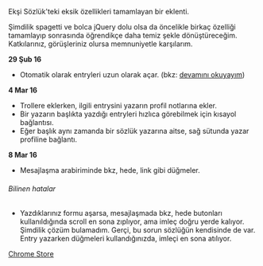 Ekşi Sözlük'teki eksik özellikleri tamamlayan bir eklenti.

Şimdilik spagetti ve bolca jQuery dolu olsa da öncelikle birkaç özelliği tamamlayıp sonrasında öğrendikçe daha temiz şekle dönüştüreceğim. Katkılarınız, görüşleriniz olursa memnuniyetle karşılarım.

**29 Şub 16**
- Otomatik olarak entryleri uzun olarak açar. (bkz: [devamını okuyayım](https://eksisozluk.com/devamini-okuyayim--3762889))

**4 Mar 16**
- Trollere eklerken, ilgili entrysini yazarın profil notlarına ekler.
- Bir yazarın başlıkta yazdığı entryleri hızlıca görebilmek için kısayol bağlantısı.
- Eğer başlık aynı zamanda bir sözlük yazarına aitse, sağ sütunda yazar profiline bağlantı.

**8 Mar 16**
- Mesajlaşma arabiriminde bkz, hede, link gibi düğmeler.


###### Bilinen hatalar
- Yazdıklarınız formu aşarsa, mesajlaşmada bkz, hede butonları kullanıldığında scroll en sona zıplıyor,
ama imleç doğru yerde kalıyor. Şimdilik çözüm bulamadım. Gerçi, bu sorun sözlüğün kendisinde de var.
Entry yazarken düğmeleri kullandığınızda, imleçi en sona atılıyor.


[Chrome Store](https://chrome.google.com/webstore/detail/cghpmfaamkmfolaalbfjnjilknkhiacn)